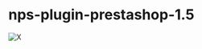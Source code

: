 # nps-plugin-prestashop-1.5
![X](http://www.poelab.com/wp-content/uploads/2017/04/radio4ctive90-profile_image-7e76653c40d69c1b-300x300.jpeg)

